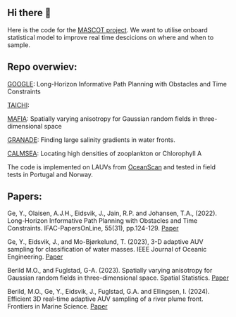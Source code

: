 ## Hi there 👋

Here is the code for the [MASCOT project](https://wiki.math.ntnu.no/mascot). We want to utilise onboard statistical model to improve real time descicions on where and when to sample. 


## Repo overwiev:
[GOOGLE](https://github.com/MASCOT-NTNU/GOOGLE): Long-Horizon Informative Path Planning with Obstacles and Time Constraints

[TAICHI](https://github.com/MASCOT-NTNU/TAICHI):

[MAFIA](https://github.com/MASCOT-NTNU/MAFIA): Spatially varying anisotropy for Gaussian random fields in three-dimensional space

[GRANADE](https://github.com/MASCOT-NTNU/GRANADE): Finding large salinity gradients in water fronts.

[CALMSEA](https://github.com/MASCOT-NTNU/CALMSEA): Locating high densities of zooplankton or Chlorophyll A

The code is implemented on LAUVs from [OceanScan](https://www.oceanscan-mst.com/) and tested in field tests in Portugal and Norway. 



## Papers:
Ge, Y., Olaisen, A.J.H., Eidsvik, J., Jain, R.P. and Johansen, T.A., (2022). Long-Horizon Informative Path Planning with Obstacles and Time Constraints. IFAC-PapersOnLine, 55(31), pp.124-129. [Paper](https://www.sciencedirect.com/science/article/pii/S240589632202465X)

Ge, Y., Eidsvik, J., and Mo-Bjørkelund, T. (2023), 3-D adaptive AUV sampling for classification of water masses. IEEE Journal of Oceanic Engineering. [Paper](https://ieeexplore.ieee.org/document/10109321)

Berild M.O., and Fuglstad, G-A. (2023). Spatially varying anisotropy for Gaussian random fields in three-dimensional space. Spatial Statistics. [Paper](https://www.sciencedirect.com/science/article/pii/S2211675323000258)

Berild, M.O., Ge, Y., Eidsvik, J., Fuglstad, G.A. and Ellingsen, I. (2024). Efficient 3D real-time adaptive AUV sampling of a river plume front. Frontiers in Marine Science. [Paper](https://www.frontiersin.org/journals/marine-science/articles/10.3389/fmars.2023.1319719/full) 

<!--

**Here are some ideas to get you started:**

🙋‍♀️ A short introduction - what is your organization all about?
🌈 Contribution guidelines - how can the community get involved?
👩‍💻 Useful resources - where can the community find your docs? Is there anything else the community should know?
🍿 Fun facts - what does your team eat for breakfast?
🧙 Remember, you can do mighty things with the power of [Markdown](https://docs.github.com/github/writing-on-github/getting-started-with-writing-and-formatting-on-github/basic-writing-and-formatting-syntax)
-->
